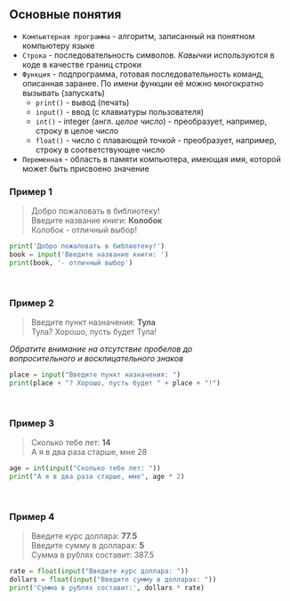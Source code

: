 ## Основные понятия

* `Компьютерная программа` - алгоритм, записанный на понятном компьютеру языке
* `Строка` - последовательность символов. _Кавычки_ используются в коде в качестве границ строки
* `Функция` - подпрограмма, готовая последовательность команд, описанная заранее. По имени функции её можно многократно вызывать (запускать)  
    * `print()` - вывод (печать)
    * `input()` - ввод (с клавиатуры пользователя)
    * `int()` - integer (англ. _целое число_) - преобразует, например, строку в целое число
    * `float()` - число с плавающей точкой - преобразует, например, строку в соответствующее число
* `Переменная` - область в памяти компьютера, имеющая имя, которой может быть присвоено значение


### Пример 1

> Добро пожаловать в библиотеку!  
> Введите название книги: **Колобок**  
> Колобок - отличный выбор!

```python
print('Добро пожаловать в библиотеку!')
book = input('Введите название книги: ')
print(book, '- отличный выбор')
```
<br>

### Пример 2

> Введите пункт назначения: **Тула**  
> Тула? Хорошо, пусть будет Тула!

_Обратите внимание на отсутствие пробелов до  
вопросительного и восклицательного знаков_

```python
place = input("Введите пункт назначения: ")
print(place + "? Хорошо, пусть будет " + place + "!")
```
<br>

### Пример 3

> Сколько тебе лет: **14**  
> А я в два раза старше, мне 28

```python
age = int(input("Сколько тебе лет: "))
print("А я в два раза старше, мне", age * 2)
```
<br>

### Пример 4 

> Введите курс доллара: **77.5**  
> Введите сумму в долларах: **5**  
> Сумма в рублях составит: 387.5

```python
rate = float(input("Введите курс доллара: "))
dollars = float(input("Введите сумму в долларах: "))
print('Сумма в рублях составит:', dollars * rate)
```
